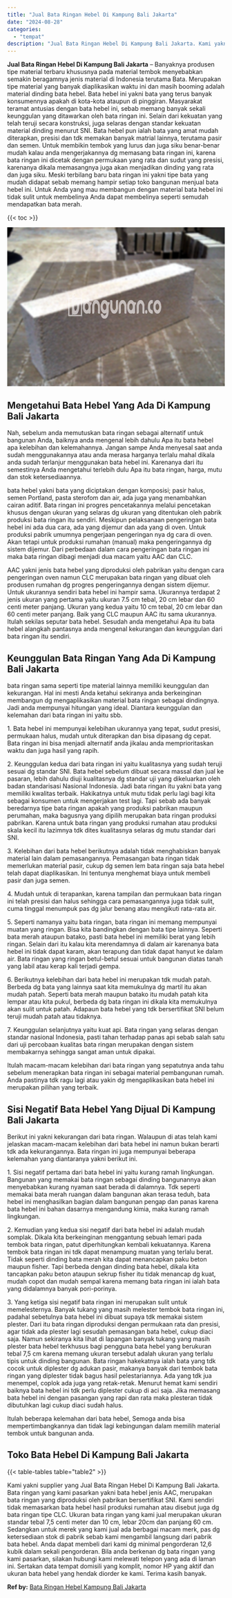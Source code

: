 ```yaml
---
title: "Jual Bata Ringan Hebel Di Kampung Bali Jakarta"
date: "2024-08-28"
categories: 
  - "tempat"
description: "Jual Bata Ringan Hebel Di Kampung Bali Jakarta. Kami yakni supplier yang Jual Bata Ringan Hebel Di Kampung Bali Jakarta. Bata ringan yang kami pasarkan yakni..."
---
```


**Jual Bata Ringan Hebel Di Kampung Bali Jakarta** – Banyaknya produsen tipe material terbaru khususnya pada material tembok menyebabkan semakin beragamnya jenis material di Indonesia terutama Bata. Merupakan tipe material yang banyak diaplikasikan waktu ini dan masih booming adalah material dinding bata hebel. Bata hebel ini yakni bata yang terus banyak konsumennya apakah di kota-kota ataupun di pinggiran. Masyarakat teramat antusias dengan bata hebel ini, sebab memang banyak sekali keunggulan yang ditawarkan oleh bata ringan ini. Selain dari kekuatan yang telah teruji secara konstruksi, juga selaras dengan standar kekuatan material dinding menurut SNI. Bata hebel pun ialah bata yang amat mudah diterapkan, presisi dan tdk memakan banyak matrial lainnya, terutama pasir dan semen. Untuk membikin tembok yang lurus dan juga siku benar-benar mudah kalau anda mengerjakannya dg memasang bata ringan ini, karena bata ringan ini dicetak dengan permukaan yang rata dan sudut yang presisi, karenanya dikala memasangnya juga akan menjadikan dinding yang rata dan juga siku. Meski terbilang baru bata ringan ini yakni tipe bata yang mudah didapat sebab memang hampir setiap toko bangunan menjual bata hebel ini. Untuk Anda yang mau membangun dengan material bata hebel ini tidak sulit untuk membelinya Anda dapat membelinya seperti semudah mendapatkan bata merah.

{{< toc >}}

![Jual Bata Ringan Hebel Di Kampung Bali Jakarta](/images/jual-hebel-murah-01.png)

## Mengetahui Bata Hebel Yang Ada Di Kampung Bali Jakarta

Nah, sebelum anda memutuskan bata ringan sebagai alternatif untuk bangunan Anda, baiknya anda mengenal lebih dahulu Apa itu bata hebel apa kelebihan dan kelemahannya. Jangan sampe Anda menyesal saat anda sudah menggunakannya atau anda merasa harganya terlalu mahal dikala anda sudah terlanjur menggunakan bata hebel ini. Karenanya dari itu semestinya Anda mengetahui terlebih dulu Apa itu bata ringan, harga, mutu dan stok ketersediaannya.

bata hebel yakni bata yang diciptakan dengan komposisi; pasir halus, semen Portland, pasta sterofom dan air, ada juga yang menambahkan cairan aditif. Bata ringan ini progres pencetakannya melalui pencetakan khusus dengan ukuran yang selaras dg ukuran yang ditentukan oleh pabrik produksi bata ringan itu sendiri. Meskipun pelaksanaan pengeringan bata hebel ini ada dua cara, ada yang dijemur dan ada yang di oven. Untuk produksi pabrik umumnya pengerjaan pengeringan nya dg cara di oven. Akan tetapi untuk produksi rumahan (manual) maka pengeringannya dg sistem dijemur. Dari perbedaan dalam cara pengeringan bata ringan ini maka bata ringan dibagi menjadi dua macam yaitu AAC dan CLC.

AAC yakni jenis bata hebel yang diproduksi oleh pabrikan yaitu dengan cara pengeringan oven namun CLC merupakan bata ringan yang dibuat oleh produsen rumahan dg progres pengeringannya dengan sistem dijemur. Untuk ukurannya sendiri bata hebel ini hampir sama. Ukurannya terdapat 2 jenis ukuran yang pertama yaitu ukuran 7.5 cm tebal, 20 cm lebar dan 60 centi meter panjang. Ukuran yang kedua yaitu 10 cm tebal, 20 cm lebar dan 60 centi meter panjang. Baik yang CLC maupun AAC itu sama ukurannya. Itulah sekilas seputar bata hebel. Sesudah anda mengetahui Apa itu bata hebel alangkah pantasnya anda mengenal kekurangan dan keunggulan dari bata ringan itu sendiri.

## Keunggulan Bata Ringan Yang Ada Di Kampung Bali Jakarta

bata ringan sama seperti tipe material lainnya memiliki keunggulan dan kekurangan. Hal ini mesti Anda ketahui sekiranya anda berkeinginan membangun dg mengaplikasikan material bata ringan sebagai dindingnya. Jadi anda mempunyai hitungan yang ideal. Diantara keunggulan dan kelemahan dari bata ringan ini yaitu sbb.

1\. Bata hebel ini mempunyai kelebihan ukurannya yang tepat, sudut presisi, permukaan halus, mudah untuk diterapkan dan bisa dipasang dg cepat. Bata ringan ini bisa menjadi alternatif anda jikalau anda memprioritaskan waktu dan juga hasil yang rapih.

2\. Keunggulan kedua dari bata ringan ini yaitu kualitasnya yang sudah teruji sesuai dg standar SNI. Bata hebel sebelum dibuat secara massal dan jual ke pasaran, lebih dahulu diuji kualitasnya dg standar uji yang dikeluarkan oleh badan standarisasi Nasional Indonesia. Jadi bata ringan itu yakni bata yang memiliki kwalitas terbaik. Hakikatnya untuk mutu tidak perlu lagi bagi kita sebagai konsumen untuk mengerjakan test lagi. Tapi sebab ada banyak beredarnya tipe bata ringan apakah yang produksi pabrikan maupun perumahan, maka bagusnya yang dipilih merupakan bata ringan produksi pabrikan. Karena untuk bata ringan yang produksi rumahan atau produksi skala kecil itu lazimnya tdk dites kualitasnya selaras dg mutu standar dari SNI.

3\. Kelebihan dari bata hebel berikutnya adalah tidak menghabiskan banyak material lain dalam pemasangannya. Pemasangan bata ringan tidak memerlukan material pasir, cukup dg semen lem bata ringan saja bata hebel telah dapat diaplikasikan. Ini tentunya menghemat biaya untuk membeli pasir dan juga semen.

4\. Mudah untuk di terapankan, karena tampilan dan permukaan bata ringan ini telah presisi dan halus sehingga cara pemasangannya juga tidak sulit, cuma tinggal menumpuk pas dg jalur benang atau mengikuti rata-rata air.

5\. Seperti namanya yaitu bata ringan, bata ringan ini memang mempunyai muatan yang ringan. Bisa kita bandingkan dengan bata tipe lainnya. Seperti bata merah ataupun batako, pasti bata hebel ini memiliki berat yang lebih ringan. Selain dari itu kalau kita merendamnya di dalam air karenanya bata hebel ini tidak dapat karam, akan terapung dan tidak dapat hanyut ke dalam air. Bata ringan yang ringan betul-betul sesuai untuk bangunan diatas tanah yang labil atau kerap kali terjadi gempa.

6\. Berikutnya kelebihan dari bata hebel ini merupakan tdk mudah patah. Berbeda dg bata yang lainnya saat kita memukulnya dg martil itu akan mudah patah. Seperti bata merah maupun batako itu mudah patah kita lempar atau kita pukul, berbeda dg bata ringan ini dikala kita memukulnya akan sulit untuk patah. Adapaun bata hebel yang tdk bersertifikat SNI belum teruji mudah patah atau tidaknya.

7\. Keunggulan selanjutnya yaitu kuat api. Bata ringan yang selaras dengan standar nasional Indonesia, pasti tahan terhadap panas api sebab salah satu dari uji percobaan kualitas bata ringan merupakan dengan sistem membakarnya sehingga sangat aman untuk dipakai.

Itulah macam-macam kelebihan dari bata ringan yang sepatutnya anda tahu sebelum menerapkan bata ringan ini sebagai material pembangunan rumah. Anda pastinya tdk ragu lagi atau yakin dg mengaplikasikan bata hebel ini merupakan pilihan yang terbaik.

## Sisi Negatif Bata Hebel Yang Dijual Di Kampung Bali Jakarta

Berikut ini yakni kekurangan dari bata ringan. Walaupun di atas telah kami jelaskan macam-macam kelebihan dari bata hebel ini namun bukan berarti tdk ada kekurangannya. Bata ringan ini juga mempunyai beberapa kelemahan yang diantaranya yakni berikut ini.

1\. Sisi negatif pertama dari bata hebel ini yaitu kurang ramah lingkungan. Bangunan yang memakai bata ringan sebagai dinding bangunannya akan menyebabkan kurang nyaman saat berada di dalamnya. Tdk seperti memakai bata merah ruangan dalam bangunan akan terasa teduh, bata hebel ini menghasilkan bagian dalam bangunan pengap dan panas karena bata hebel ini bahan dasarnya mengandung kimia, maka kurang ramah lingkungan.

2\. Kemudian yang kedua sisi negatif dari bata hebel ini adalah mudah somplak. Dikala kita berkeinginan menggantung sebuah lemari pada tembok bata ringan, patut diperhitungkan kembali kekuatannya. Karena tembok bata ringan ini tdk dapat menampung muatan yang terlalu berat. Tidak seperti dinding bata merah kita dapat menancapkan paku beton maupun fisher. Tapi berbeda dengan dinding bata hebel, dikala kita tancapkan paku beton ataupun sekrup fisher itu tidak menancap dg kuat, mudah copot dan mudah sempal karena memang bata ringan ini ialah bata yang didalamnya banyak pori-porinya.

3\. Yang ketiga sisi negatif bata ringan ini merupakan sulit untuk memelesternya. Banyak tukang yang masih melester tembok bata ringan ini, padahal sebetulnya bata hebel ini dibuat supaya tdk memakai sistem plester. Dari itu bata ringan diproduksi dengan permukaan rata dan presisi, agar tidak ada plester lagi sesudah pemasangan bata hebel, cukup diaci saja. Namun sekiranya kita lihat di lapangan banyak tukang yang masih plester bata hebel terkhusus bagi pengguna bata hebel yang berukuran tebal 7,5 cm karena memang ukuran tersebut adalah ukuran yang terlalu tipis untuk dinding bangunan. Bata ringan hakekatnya ialah bata yang tdk cocok untuk diplester dg adukan pasir, makanya banyak dari tembok bata ringan yang diplester tidak bagus hasil pelestariannya. Ada yang tdk jua menempel, coplok ada juga yang retak-retak. Menurut hemat kami sendiri baiknya bata hebel ini tdk perlu diplester cukup di aci saja. Jika memasang bata hebel ini dengan pasangan yang rapi dan rata maka plesteran tidak dibutuhkan lagi cukup diaci sudah halus.

Itulah beberapa kelemahan dari bata hebel, Semoga anda bisa mempertimbangkannya dan tidak lagi kebingungan dalam memilih material tembok untuk bangunan anda.

## Toko Bata Hebel Di Kampung Bali Jakarta

{{< table-tables table="table2" >}}

Kami yakni supplier yang Jual Bata Ringan Hebel Di Kampung Bali Jakarta. Bata ringan yang kami pasarkan yakni bata hebel jenis AAC, merupakan bata ringan yang diproduksi oleh pabrikan bersertifikat SNI. Kami sendiri tidak memasarkan bata hebel hasil produksi rumahan atau disebut juga dg bata ringan tipe CLC. Ukuran bata ringan yang kami jual merupakan ukuran standar tebal 7,5 centi meter dan 10 cm, lebar 20cm dan panjang 60 cm. Sedangkan untuk merek yang kami jual ada berbagai macam merk, pas dg ketersediaan stok di pabrik sebab kami mengambil langsung dari pabrik bata hebel. Anda dapat membeli dari kami dg minimal pengorderan 12,6 kubik dalam sekali pengorderan. Bila anda berkenan dg bata ringan yang kami pasarkan, silakan hubungi kami melewati telepon yang ada di laman ini. Sertakan data tempat domisili yang komplit, nomor HP yang aktif dan ukuran bata hebel yang hendak diorder ke kami. Terima kasih banyak.

**Ref by:** [Bata Ringan Hebel Kampung Bali Jakarta](https://id.wikipedia.org/wiki/Bata)
